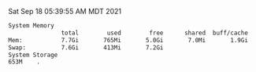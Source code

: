 Sat Sep 18 05:39:55 AM MDT 2021
```bash
System Memory
               total        used        free      shared  buff/cache   available
Mem:           7.7Gi       765Mi       5.0Gi       7.0Mi       1.9Gi       6.6Gi
Swap:          7.6Gi       413Mi       7.2Gi
System Storage
653M	.
```
